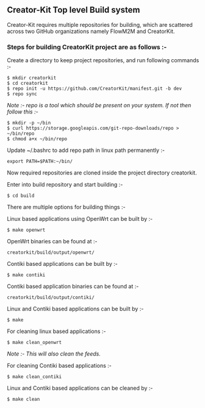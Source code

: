 ##  Creator-Kit Top level Build system

Creator-Kit requires multiple repositories for building, which are scattered across two GitHub organizations namely FlowM2M and CreatorKit.

### Steps for building CreatorKit project are as follows :-
Create a directory to keep project repositories, and run following commands :-

    $ mkdir creatorkit
    $ cd creatorkit
    $ repo init -u https://github.com/CreatorKit/manifest.git -b dev
    $ repo sync

_Note :- repo is a tool which should be present on your system. If not then follow this :-_

    $ mkdir -p ~/bin
    $ curl https://storage.googleapis.com/git-repo-downloads/repo > ~/bin/repo
    $ chmod a+x ~/bin/repo

Update ~/.bashrc to add repo path in linux path permanently :-

    export PATH=$PATH:~/bin/

Now required repositories are cloned inside the project directory creatorkit.

Enter into build repository and start building :-

    $ cd build

There are multiple options for building things :-

Linux based applications using OpenWrt can be built by :-

    $ make openwrt

OpenWrt binaries can be found at :-

    creatorkit/build/output/openwrt/

Contiki based applications can be built by :-

    $ make contiki

Contiki based application binaries can be found at :-

    creatorkit/build/output/contiki/

Linux and Contiki based applications can be built by :-

    $ make

For cleaning linux based applications :-

    $ make clean_openwrt

_Note :- This will also clean the feeds._

For cleaning Contiki based applications :-

    $ make clean_contiki

Linux and Contiki based applications can be cleaned by :-

    $ make clean
